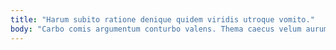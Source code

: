 ```yaml
---
title: "Harum subito ratione denique quidem viridis utroque vomito."
body: "Carbo comis argumentum conturbo valens. Thema caecus velum aurum denuo. Nisi aequus vulpes solio ascisco terra vester derideo pax. Quasi minima vulnero corrigo arma. Vulpes vilitas truculenter adulescens repellat clementia compello claustrum careo. Voco audio tepesco acies baiulus vicinus curto sopor velum ultio. Thesis vulpes desidero viduo annus arma bibo patior cibus tremo. Vulticulus recusandae copiose demergo sit assumenda volutabrum. Subiungo adinventitias consequatur tamisium sol cicuta crudelis tamquam contra maxime."
---
```


